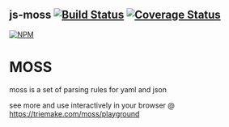 ## js-moss [![Build Status](https://travis-ci.org/1e1f/js-moss.svg?branch=master)](https://travis-ci.org/1e1f/js-moss) [![Coverage Status](https://coveralls.io/repos/github/1e1f/js-moss/badge.svg?branch=master)](https://coveralls.io/github/1e1f/js-moss?branch=master)
[![NPM](https://nodei.co/npm/js-moss.png?downloads=true)](https://nodei.co/npm/js-moss/)

# MOSS

moss is a set of parsing rules for yaml and json

see more and use interactively in your browser @ https://triemake.com/moss/playground
